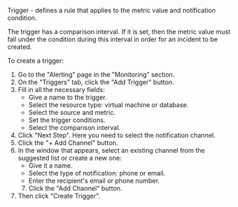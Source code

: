 Trigger - defines a rule that applies to the metric value and notification condition.

The trigger has a comparison interval. If it is set, then the metric value must fall under the condition during this interval in order for an incident to be created.

To create a trigger:

1. Go to the "Alerting" page in the "Monitoring" section.
2. On the "Triggers" tab, click the "Add Trigger" button.
3. Fill in all the necessary fields:
   - Give a name to the trigger.
   - Select the resource type: virtual machine or database.
   - Select the source and metric.
   - Set the trigger conditions.
   - Select the comparison interval.
4. Click "Next Step". Here you need to select the notification channel.
5. Click the "+ Add Channel" button.
6. In the window that appears, select an existing channel from the suggested list or create a new one:
   - Give it a name.
   - Select the type of notification: phone or email.
   - Enter the recipient's email or phone number.
   7. Click the "Add Channel" button.
7. Then click "Create Trigger".
